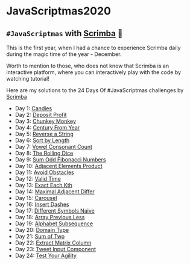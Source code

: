 # JavaScriptmas2020

## `#JavaScriptmas` with [Scrimba](https://scrimba.com) 🎄

This is the first year, when I had a chance to experience Scrimba daily during the magic time of the year - December.

Worth to mention to those, who does not know that Scrimba is an interactive platform, where you can interactively play with the code by watching tutorial!

Here are my solutions to the 24 Days Of #JavaScriptmas challenges by [Scrimba](https://scrimba.com/learn/adventcalendar)

- Day 1: [Candies](https://scrimba.com/learn/adventcalendar/note-at-1-18-coecf4cb5bee418df44148068)
- Day 2: [Deposit Profit](https://scrimba.com/scrim/coecf4cb5bee418df44148068)
- Day 3: [Chunkey Monkey](https://scrimba.com/scrim/co0a64844b942d7124b297dcc)
- Day 4: [Century From Year](https://scrimba.com/scrim/co42e4c61980ac6898c389b16)
- Day 5: [Reverse a String](https://scrimba.com/scrim/co03f4280a31a04675988525a)
- Day 6: [Sort by Length](https://scrimba.com/scrim/co26e4062bf074490f1588db3)
- Day 7: [Vowel Consonant Count](https://scrimba.com/scrim/coa9c4ad5837357497b1bd9f4)
- Day 8: [The Rolling Dice](https://scrimba.com/scrim/co1d4425a86c6ba3a2a30e9ba)
- Day 9: [Sum Odd Fibonacci Numbers](https://scrimba.com/scrim/co15840b7855f76ee45e834d3)
- Day 10: [Adjacent Elements Product](https://scrimba.com/scrim/coca94a45954529e8021eeafc)
- Day 11: [Avoid Obstacles](https://scrimba.com/scrim/co05f473b823aad7d823b5c17)
- Day 12: [Valid Time](https://scrimba.com/scrim/co74e4e0ba3468e4730672cbb)
- Day 13: [Exact Each Kth](https://scrimba.com/scrim/coa17467c98264a941f5b04ce)
- Day 14: [Maximal Adjacent Differ](https://scrimba.com/scrim/co2be42acb1ea1e55d7dea419)
- Day 15: [Carousel](https://scrimba.com/scrim/co48c4a0d9becef7435b80cc2)
- Day 16: [Insert Dashes](https://scrimba.com/scrim/cof9b4369a248a6da1fa06479)
- Day 17: [Different Symbols Naive](https://scrimba.com/scrim/cod3a4d40912ab2f9cfd02c64)
- Day 18: [Array Previous Less](https://scrimba.com/scrim/coc0442838024137ec900c33c)
- Day 19: [Alphabet Subsequence](https://scrimba.com/scrim/co1454396aed93eddb9541612)
- Day 20: [Domain Type](https://scrimba.com/scrim/co9de41c3b64425681c33f2d0)
- Day 21: [Sum of Two](https://scrimba.com/scrim/co46e46d3bbb9691bf8f305f0)
- Day 22: [Extract Matrix Column](https://scrimba.com/scrim/co1cc4a75ba1ef5a979ee952d)
- Day 23: [Tweet Input Component](https://scrimba.com/scrim/co6fa48ddad5ed273b80c587d)
- Day 24: [Test Your Agility](https://scrimba.com/scrim/co09b42a6ab7b73d8cab8dfa9)
